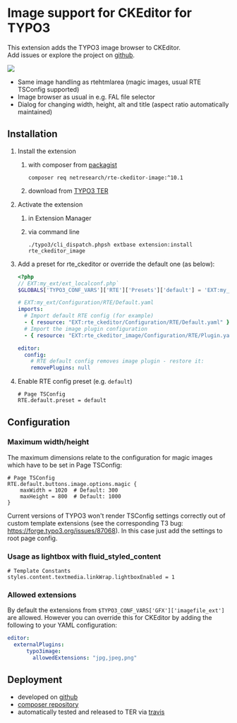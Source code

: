 # Image support for CKEditor for TYPO3

This extension adds the TYPO3 image browser to CKEditor.\
Add issues or explore the project on [github](https://github.com/netresearch/t3x-rte_ckeditor_image).

<kbd>![](Resources/Public/Images/demo.gif?raw=true)</kbd>

- Same image handling as rtehtmlarea (magic images, usual RTE TSConfig supported)
- Image browser as usual in e.g. FAL file selector
- Dialog for changing width, height, alt and title (aspect ratio automatically maintained)

## Installation

1. Install the extension

    1. with composer from [packagist](https://packagist.org/packages/netresearch/rte-ckeditor-image)
    
        ```shell
        composer req netresearch/rte-ckeditor-image:^10.1
        ```

    2. download from [TYPO3 TER](https://extensions.typo3.org/extension/rte_ckeditor_image/)

2. Activate the extension

    1. in Extension Manager

    2. via command line

        ```shell
        ./typo3/cli_dispatch.phpsh extbase extension:install rte_ckeditor_image
        ```

3. Add a preset for rte_ckeditor or override the default one (as below):

    ```php
    <?php
    // EXT:my_ext/ext_localconf.php`
    $GLOBALS['TYPO3_CONF_VARS']['RTE']['Presets']['default'] = 'EXT:my_ext/Configuration/RTE/Default.yaml';
    ```

    ```yaml
    # EXT:my_ext/Configuration/RTE/Default.yaml
    imports:
      # Import default RTE config (for example)
      - { resource: "EXT:rte_ckeditor/Configuration/RTE/Default.yaml" }
      # Import the image plugin configuration
      - { resource: "EXT:rte_ckeditor_image/Configuration/RTE/Plugin.yaml" }

    editor:
      config:
        # RTE default config removes image plugin - restore it:
        removePlugins: null
    ```

4. Enable RTE config preset (e.g. `default`)

    ```
    # Page TSConfig
    RTE.default.preset = default
    ```


## Configuration

### Maximum width/height

The maximum dimensions relate to the configuration for magic images which have to be set in Page TSConfig:

```
# Page TSConfig
RTE.default.buttons.image.options.magic {
    maxWidth = 1020  # Default: 300
    maxHeight = 800  # Default: 1000
}
```
Current versions of TYPO3 won't render TSConfig settings correctly out of custom template extensions (see the corresponding T3 bug: https://forge.typo3.org/issues/87068).
In this case just add the settings to root page config.


### Usage as lightbox with fluid_styled_content

```
# Template Constants
styles.content.textmedia.linkWrap.lightboxEnabled = 1
```

### Allowed extensions

By default the extensions from `$TYPO3_CONF_VARS['GFX']['imagefile_ext']` are allowed. However you can override this for CKEditor by adding the following to your YAML configuration:

```yaml
editor:
  externalPlugins:
      typo3image:
        allowedExtensions: "jpg,jpeg,png"
```

## Deployment

- developed on [github](https://github.com/netresearch/t3x-rte_ckeditor_image)
- [composer repository](https://packagist.org/packages/netresearch/rte-ckeditor-image)
- automatically tested and released to TER via [travis](https://travis-ci.org/netresearch/t3x-rte_ckeditor_image)
